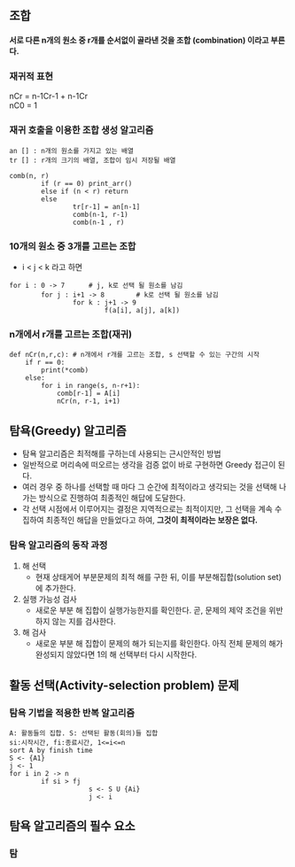 ## 조합
#### 서로 다른 n개의 원소 중 r개를 순서없이 골라낸 것을 조합 (combination) 이라고 부른다.
### 재귀적 표현
nCr = n-1Cr-1 + n-1Cr<br>
nC0 = 1
### 재귀 호출을 이용한 조합 생성 알고리즘
```
an [] : n개의 원소를 가지고 있는 배열
tr [] : r개의 크기의 배열, 조합이 임시 저장될 배열

comb(n, r)
        if (r == 0) print_arr()
        else if (n < r) return
        else
                tr[r-1] = an[n-1]
                comb(n-1, r-1)
                comb(n-1 , r)
```
### 10개의 원소 중 3개를 고르는 조합
- i < j < k 라고 하면
```
for i : 0 -> 7      # j, k로 선택 될 원소를 남김
        for j : i+1 -> 8        # k로 선택 될 원소를 남김
                for k : j+1 -> 9
                        f(a[i], a[j], a[k])
```
### n개에서 r개를 고르는 조합(재귀)
```
def nCr(n,r,c): # n개에서 r개를 고르는 조합, s 선택할 수 있는 구간의 시작
    if r == 0:
        print(*comb)
    else:
        for i in range(s, n-r+1):
            comb[r-1] = A[i]
            nCr(n, r-1, i+1)
```
## 탐욕(Greedy) 알고리즘
- 탐욕 알고리즘은 최적해를 구하는데 사용되는 근시안적인 방법
- 일반적으로 머리속에 떠오르는 생각을 검증 없이 바로 구현하면 Greedy 접근이 된다.
- 여러 경우 중 하나를 선택할 때 마다 그 순간에 최적이라고 생각되는 것을 선택해 나가는 방식으로 진행하여 최종적인 해답에 도달한다.
- 각 선택 시점에서 이루어지는 결정은 지역적으로는 최적이지만, 그 선택을 계속 수집하여 최종적인 해답을 만들었다고 하여, **그것이 최적이라는 보장은 없다.**
### 탐욕 알고리즘의 동작 과정
1. 해 선택
    - 현재 상태게어 부분문제의 최적 해를 구한 뒤, 이를 부분해집합(solution set)에 추가한다.
2. 실행 가능성 검사
    - 새로운 부분 해 집합이 실행가능한지를 확인한다. 곧, 문제의 제약 조건을 위반하지 않는 지를 검사한다.
3. 해 검사
    - 새로운 부분 해 집합이 문제의 해가 되는지를 확인한다. 아직 전체 문제의 해가 완성되지 않았다면 1의 해 선택부터 다시 시작한다.

## 활동 선택(Activity-selection problem) 문제
### 탐욕 기법을 적용한 반복 알고리즘
```
A: 활동들의 집합. S: 선택된 활동(회의)들 집합
si:시작시간, fi:종료시간, 1<=i<=n
sort A by finish time
S <- {A1}
j <- 1
for i in 2 -> n
        if si > fj
                    s <- S U {Ai}
                    j <- i
```
## 탐욕 알고리즘의 필수 요소
### 탐